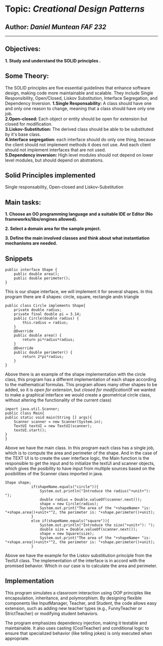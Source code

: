 # Topic: *Creational Design Patterns*
## Author: *Daniel Muntean* *FAF 232*
------
## Objectives:
__1. Study and understand the SOLID principles .__

## Some Theory:
The SOLID principles are five essential guidelines that enhance software design, making code more maintainable and scalable. They include Single Responsibility, Open/Closed, Liskov Substitution, Interface Segregation, and Dependency Inversion. 
__1.Single Responsability:__ A class should have one and only one reason to change, meaning that a class should have only one job.  
__2.Open-closed:__ Each object or entity should be open for extension but closed for modification.  
__3.Liskov-Substitution:__ The derived class should be able to be substituted by it's base class.  
__4.Interface segregation:__ each interface should do only one thing, because the client should not implement methods it does not use. And each client should not implement interfaces that are not used.  
__5.Dependency inversion:__ High level modules should not depend on lower level modules, but should depend on abstrations.


## Solid Principles implemented
Single responsability, Open-closed and Liskov-Substitution 

## Main tasks:
__1. Choose an OO programming language and a suitable IDE or Editor (No frameworks/libs/engines allowed).__

__2. Select a domain area for the sample project.__

__3. Define the main involved classes and think about what instantiation mechanisms are needed.__

## Snippets
```
public interface Shape {
    public double area();
    public double perimeter();
}
```
This is our shape interface, we will implement it for several shapes. In this program there are 4 shapes: circle, square, rectangle andn triangle
```
public class Circle implements Shape{
    private double radius;
    private final double pi = 3.14;
    public Circle(double radius) {
        this.radius = radius;
    }
    @Override
    public double area() {
        return pi*radius*radius;
    }
    @Override
    public double perimeter() {
        return 2*pi*radius;
    }
}

```
Above there is an example of the shape implementation with the circle class, this program has a different implementation of each shape according to the mathematical formulas. This program allows many other shapes to be added, so it is *open for extension*, but *closed for modification*(If we wanted to make a graphical interface we would create a geometrical circle class, without altering the functionality of the current class) 
```
import java.util.Scanner;
public class Main{
public static void main(String [] args){
    Scanner scanner = new Scanner(System.in);
    TextUI textUI = new TextUI(scanner);
    textUI.start();
}
}
```
Above we have the main class. In this program each class has a single job, which is to compute the area and perimeter of the shape. And in the case of the TEXT UI is to create the user interface logic, the Main function is the responsible to get the input and to initialize the textUI and scanner objects, which gives the posibility to have input from multiple sources based on the posibilities of the Scanner class imported in java. 
```
Shape shape;
            if(shapeName.equals("circle")){
                System.out.println("Introduce the radius("+unit+"): ");
                double radius = Double.valueOf(scanner.next());
                shape = new Circle(radius);
                System.out.print("The area of the "+shapeName+ "is: "+shape.area()+unit+"^2, the perimeter is: "+shape.perimeter()+unit);
            }
            else if(shapeName.equals("square")){
                System.out.println("Introduce the size("+unit+"): ");
                double size = Double.valueOf(scanner.next());
                shape = new Square(size);
                System.out.print("The area of the "+shapeName+ "is: "+shape.area()+unit+"^2, the perimeter is: "+shape.perimeter()+unit);
            }
```
Above we have the example for the Liskov substitiution principle from the TextUI class. The implementation of the interface is in accord with the promised behavior. Which in our case is to calculate the area and perimeter.


## Implementation
This program simulates a classroom interaction using OOP principles like encapsulation, inheritance, and polymorphism. By designing flexible components like InputManager, Teacher, and Student, the code allows easy extension, such as adding new teacher types (e.g., FunnyTeacher or StrictTeacher) or modifying student behaviors.

The program emphasizes dependency injection, making it testable and maintainable. It also uses casting (CoolTeacher) and conditional logic to ensure that specialized behavior (like telling jokes) is only executed when appropriate. 


